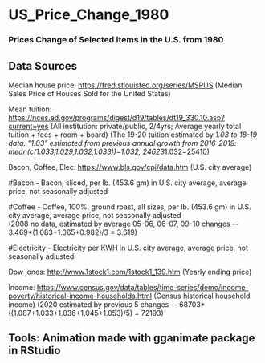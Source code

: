 # US_Price_Change_1980
### Prices Change of Selected Items in the U.S. from 1980

## Data Sources
Median house price: https://fred.stlouisfed.org/series/MSPUS
(Median Sales Price of Houses Sold for the United States)

Mean tuition: https://nces.ed.gov/programs/digest/d19/tables/dt19_330.10.asp?current=yes
(All institution: private/public, 2/4yrs; Average yearly total tuition + fees + room + board)
(The 19-20 tuition estimated by *1.03 to 18-19 data. "1.03" estimated from previous annual growth from 2016-2019: mean(c(1.033,1.029,1.032,1.033))=1.032,
24623*1.032=25410)

Bacon, Coffee, Elec: https://www.bls.gov/cpi/data.htm (U.S. city average)

#Bacon - Bacon, sliced, per lb. (453.6 gm) in U.S. city average, average price, not seasonally adjusted				

#Coffee - Coffee, 100%, ground roast, all sizes, per lb. (453.6 gm) in U.S. city average, average price, not seasonally adjusted				
(2008 no data, estimated by average 05-06, 06-07, 09-10 changes -- 3.469*(1.083+1.065+0.982)/3 = 3.619)

#Electricity - Electricity per KWH in U.S. city average, average price, not seasonally adjusted				

Dow jones: http://www.1stock1.com/1stock1_139.htm (Yearly ending price)

Income: https://www.census.gov/data/tables/time-series/demo/income-poverty/historical-income-households.html 
(Census historical household income)
(2020 estimated by previous 5 changes -- 68703*((1.087+1.033+1.036+1.045+1.053)/5) = 72193)


## Tools: Animation made with gganimate package in RStudio

